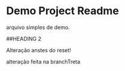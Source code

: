 # Demo Project Readme
arquivo simples de demo.

##HEADING 2

Alteração anstes do reset!

alteração feita na branchTreta